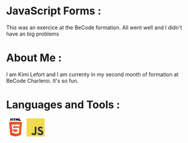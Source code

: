 # JavaScript Forms : 

This was an exercice at the BeCode formation. All went well and I didn't have an big problems

# About Me :

I am Kimi Lefort and I am currenty in my second month of formation at BeCode Charleroi. It's so fun.

# Languages and Tools : 

<a href = 'https://en.wikipedia.org/wiki/HTML'><img src = 'https://raw.githubusercontent.com/devicons/devicon/master/icons/html5/html5-original-wordmark.svg' width = '50'></img></a>
<a href = 'https://en.wikipedia.org/wiki/JavaScript'><img src = 'https://raw.githubusercontent.com/devicons/devicon/master/icons/javascript/javascript-original.svg' width = '50'></img></a>